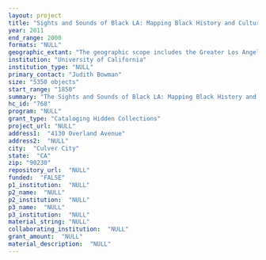 ```yaml
--- 
layout: project 
title: "Sights and Sounds of Black LA: Mapping Black History and Culture in Los Angeles (1850 - 2000)"
year: 2011
end_range: 2000
formats: "NULL"
geographic_extant: "The geographic scope includes the Greater Los Angeles region with emphasis on regional activities in Southern California and the Western States."
institution: "University of California"
institution_type: "NULL"
primary_contact: "Judith Bowman"
size: "5350 objects"
start_range: "1850"
summary: "The Sights and Sounds of Black LA: Mapping Black History and Culture in Los Angeles (1850-2000) provides access to hidden collections pertaining to black history and culture throughout Greater Los Angeles. The project is a collaboration between the Mayme A. Clayton Library and Museum (MCLM), the Ralph J. Bunch Center for African American Studies at UCLA (Bunche Center) and the California African American Museum (CAAM). MCLM has uncataloged photographs, newspapers (California Eagle 1903-1971), pamphlets, sheet music and letters chronicling the history and culture of Black LA from 1850-2000. The Bunche Center collection of roughly 300 audiocassette taped interviews, and events that document the tradition of African Americans who have visited and taught at UCLA (recording included playwright and poet Ntozake Shange). The Center also maintains the Dr. Darnell Hunt Research Archive, comprised of VHS tapes of news coverage of the 1994 O.J. Simpson trial and 1992 Los Angeles civil uprisings. CAAM's uncataloged materials span from 1976 - 2010 and include 1,650 slides of artists' works (e.g., Edmonia Lewis, Henry O. Tanner) and Black LA neighborhoods and artifacts, 100 audio and 80 videotapes, documenting Conversations at CAAM with leading civic leaders. 2,300 photographs of events occurring in Greater Los Angeles involving people of local, national and international renown (Black Olympians, Rosa Parks, Arthur Mitchell, Sidney Poitier, Dorothy Height and Sen. Barack Obama)."
hc_id: "768"
program: "NULL"
grant_type: "Cataloging Hidden Collections"
project_url: "NULL"
address1:  "4130 Overland Avenue"
address2:  "NULL"
city:  "Culver City"
state:  "CA"
zip: "90230"
repository_url:  "NULL"
funded:  "FALSE"
p1_institution:  "NULL"
p2_name:  "NULL"
p2_institution:  "NULL"
p3_name:  "NULL"
p3_institution:  "NULL"
material_string: "NULL"
collaborating_institution:  "NULL"
grant_amount:  "NULL"
material_description:  "NULL"
---
```

